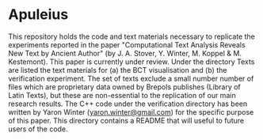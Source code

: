 Apuleius
========

This repository holds the code and text materials necessary to replicate the experiments reported in the paper "Computational Text Analysis Reveals New Text by Ancient Author" (by J. A. Stover, Y. Winter, M. Koppel & M. Kestemont). This paper is currently under review. Under the directory Texts are listed the text materials for (a) the BCT visualisation and (b) the verification experiment. The set of texts exclude a small number number of files which are proprietary data owned by Brepols publishes (Library of Latin Texts), but these are non-essential to the replication of our main research results. The C++ code under the verification directory has been written by Yaron Winter (yaron.winter@gmail.com) for the specific purpose of this paper. This directory contains a README that will useful to future users of the code.
